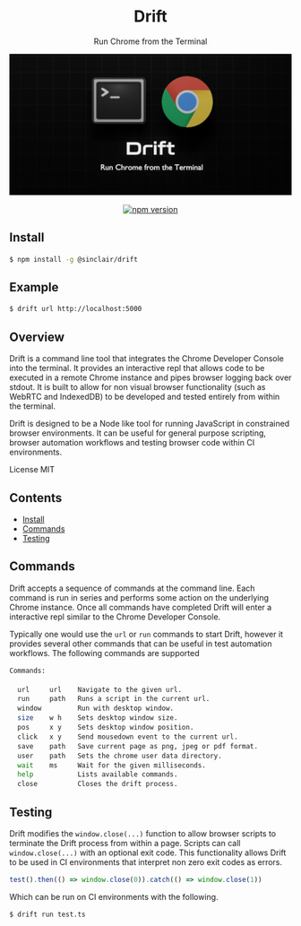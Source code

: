 <div align='center'>

<h1>Drift</h1>

<p>Run Chrome from the Terminal</p>

<img src=".build/assets/drift.png"></img>

[![npm version](https://badge.fury.io/js/%40sinclair%2Fdrift.svg)](https://badge.fury.io/js/%40sinclair%2Fdrift)

</div>

## Install

```bash
$ npm install -g @sinclair/drift 
```

## Example

```bash
$ drift url http://localhost:5000
```

## Overview

Drift is a command line tool that integrates the Chrome Developer Console into the terminal. It provides an interactive repl that allows code to be executed in a remote Chrome instance and pipes browser logging back over stdout. It is built to allow for non visual browser functionality (such as WebRTC and IndexedDB) to be developed and tested entirely from within the terminal.

Drift is designed to be a Node like tool for running JavaScript in constrained browser environments. It can be useful for general purpose scripting, browser automation workflows and testing browser code within CI environments.

License MIT

## Contents

- [Install](#install)
- [Commands](#commands)
- [Testing](#testing)

## Commands

Drift accepts a sequence of commands at the command line. Each command is run in series and performs some action on the underlying Chrome instance. Once all commands have completed Drift will enter a interactive repl similar to the Chrome Developer Console. 

Typically one would use the `url` or `run` commands to start Drift, however it provides several other commands that can be useful in test automation workflows. The following commands are supported

```bash
Commands:

  url     url    Navigate to the given url.
  run     path   Runs a script in the current url.
  window         Run with desktop window.
  size    w h    Sets desktop window size.
  pos     x y    Sets desktop window position.
  click   x y    Send mousedown event to the current url.
  save    path   Save current page as png, jpeg or pdf format.
  user    path   Sets the chrome user data directory.
  wait    ms     Wait for the given milliseconds.
  help           Lists available commands.
  close          Closes the drift process.
```

## Testing

Drift modifies the `window.close(...)` function to allow browser scripts to terminate the Drift process from within a page. Scripts can call `window.close(...)` with an optional exit code. This functionality allows Drift to be used in CI environments that interpret non zero exit codes as errors.

```typescript
test().then(() => window.close(0)).catch(() => window.close(1))
```

Which can be run on CI environments with the following.

```bash
$ drift run test.ts
```